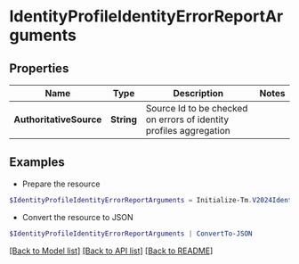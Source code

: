 # IdentityProfileIdentityErrorReportArguments
## Properties

Name | Type | Description | Notes
------------ | ------------- | ------------- | -------------
**AuthoritativeSource** | **String** | Source Id to be checked on errors of identity profiles aggregation | 

## Examples

- Prepare the resource
```powershell
$IdentityProfileIdentityErrorReportArguments = Initialize-Tm.V2024IdentityProfileIdentityErrorReportArguments  -AuthoritativeSource 1234sourceId5678902
```

- Convert the resource to JSON
```powershell
$IdentityProfileIdentityErrorReportArguments | ConvertTo-JSON
```

[[Back to Model list]](../README.md#documentation-for-models) [[Back to API list]](../README.md#documentation-for-api-endpoints) [[Back to README]](../README.md)


